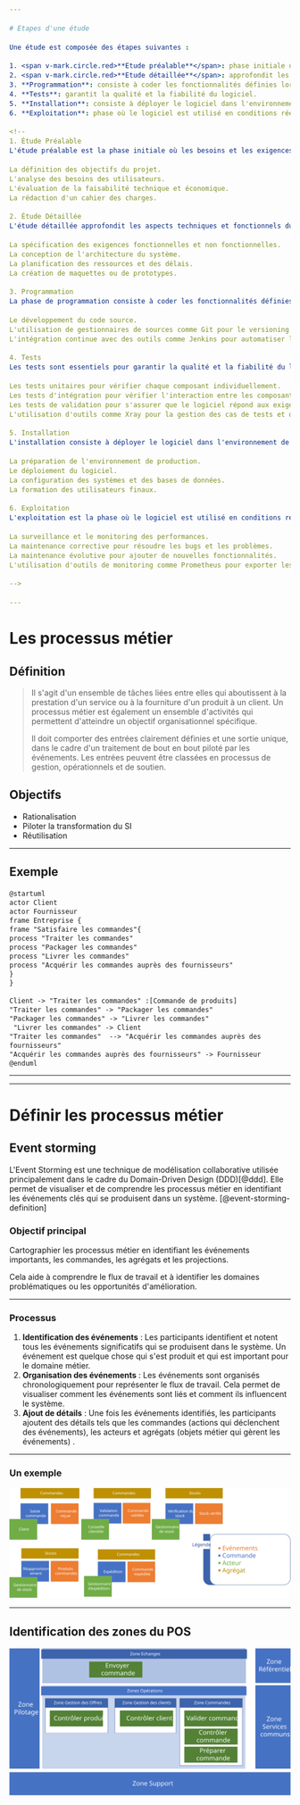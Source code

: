 ```yaml
---

# Etapes d'une étude

Une étude est composée des étapes suivantes :

1. <span v-mark.circle.red>**Etude préalable**</span>: phase initiale où les besoins et les exigences du projet sont identifiés et analysés.
2. <span v-mark.circle.red>**Etude détaillée**</span>: approfondit les aspects techniques et fonctionnels du projet.
3. **Programmation**: consiste à coder les fonctionnalités définies lors des études préalables et détaillées.
4. **Tests**: garantit la qualité et la fiabilité du logiciel.
5. **Installation**: consiste à déployer le logiciel dans l'environnement de production.
6. **Exploitation**: phase où le logiciel est utilisé en conditions réelles.

<!-- 
1. Étude Préalable
L'étude préalable est la phase initiale où les besoins et les exigences du projet sont identifiés et analysés. Cette étape inclut :

La définition des objectifs du projet.
L'analyse des besoins des utilisateurs.
L'évaluation de la faisabilité technique et économique.
La rédaction d'un cahier des charges.

2. Étude Détaillée
L'étude détaillée approfondit les aspects techniques et fonctionnels du projet. Elle comprend :

La spécification des exigences fonctionnelles et non fonctionnelles.
La conception de l'architecture du système.
La planification des ressources et des délais.
La création de maquettes ou de prototypes.

3. Programmation
La phase de programmation consiste à coder les fonctionnalités définies lors des études préalables et détaillées. Elle inclut :

Le développement du code source.
L'utilisation de gestionnaires de sources comme Git pour le versioning.
L'intégration continue avec des outils comme Jenkins pour automatiser les tests et les déploiements.

4. Tests
Les tests sont essentiels pour garantir la qualité et la fiabilité du logiciel. Cette phase comprend :

Les tests unitaires pour vérifier chaque composant individuellement.
Les tests d'intégration pour vérifier l'interaction entre les composants.
Les tests de validation pour s'assurer que le logiciel répond aux exigences initiales.
L'utilisation d'outils comme Xray pour la gestion des cas de tests et des plans de tests source.

5. Installation
L'installation consiste à déployer le logiciel dans l'environnement de production. Cette étape inclut :

La préparation de l'environnement de production.
Le déploiement du logiciel.
La configuration des systèmes et des bases de données.
La formation des utilisateurs finaux.

6. Exploitation
L'exploitation est la phase où le logiciel est utilisé en conditions réelles. Elle comprend :

La surveillance et le monitoring des performances.
La maintenance corrective pour résoudre les bugs et les problèmes.
La maintenance évolutive pour ajouter de nouvelles fonctionnalités.
L'utilisation d'outils de monitoring comme Prometheus pour exporter les métriques et surveiller les performances source.

-->

---
```


# Les processus métier
## Définition

> Il s'agit d'un ensemble de tâches liées entre elles qui aboutissent à la prestation d'un service ou à la fourniture d'un produit à un client. Un processus métier est également un <span v-mark.circle.red>ensemble d'activités qui permettent d'atteindre un objectif organisationnel spécifique</span>. 
> 
> Il doit comporter des <span v-mark.circle.red>entrées clairement définies et une sortie unique</span>, dans le cadre d'un traitement de bout en bout piloté par les événements. Les entrées peuvent être classées en processus de gestion, opérationnels et de soutien.

## Objectifs

* Rationalisation
* Piloter la transformation du SI
* Réutilisation
<!-- 
Dire que les processus ne sont pas qu'informatiques mais organisationnels
-->

---

## Exemple 


```plantuml
@startuml
actor Client
actor Fournisseur
frame Entreprise {
frame "Satisfaire les commandes"{
process "Traiter les commandes"
process "Packager les commandes"
process "Livrer les commandes"
process "Acquérir les commandes auprès des fournisseurs"
}
}

Client -> "Traiter les commandes" :[Commande de produits]
"Traiter les commandes" -> "Packager les commandes"
"Packager les commandes" -> "Livrer les commandes"
 "Livrer les commandes" -> Client
"Traiter les commandes"  --> "Acquérir les commandes auprès des fournisseurs"
"Acquérir les commandes auprès des fournisseurs" -> Fournisseur
@enduml
```
---


---

# Définir les processus métier

## Event storming

L'Event Storming est une technique de modélisation collaborative utilisée principalement dans le cadre du Domain-Driven Design (DDD)[@ddd]. Elle permet de visualiser et de comprendre les processus métier en identifiant les événements clés qui se produisent dans un système. [@event-storming-definition]

### Objectif principal

Cartographier les processus métier en identifiant les événements importants, les commandes, les agrégats et les projections. 

Cela aide à comprendre le flux de travail et à identifier les domaines problématiques ou les opportunités d'amélioration.

---

### Processus

1. **Identification des événements** : Les participants identifient et notent tous les événements significatifs qui se produisent dans le système. Un événement est quelque chose qui s'est produit et qui est important pour le domaine métier.
2. **Organisation des événements** : Les événements sont organisés chronologiquement pour représenter le flux de travail. Cela permet de visualiser comment les événements sont liés et comment ils influencent le système.
3. **Ajout de détails** : Une fois les événements identifiés, les participants ajoutent des détails tels que les commandes (actions qui déclenchent des événements), les acteurs et agrégats (objets métier qui gèrent les événements) .

---

### Un exemple

![](/event_storming.svg)

---

## Identification des zones du POS

![](/pos_final.svg)